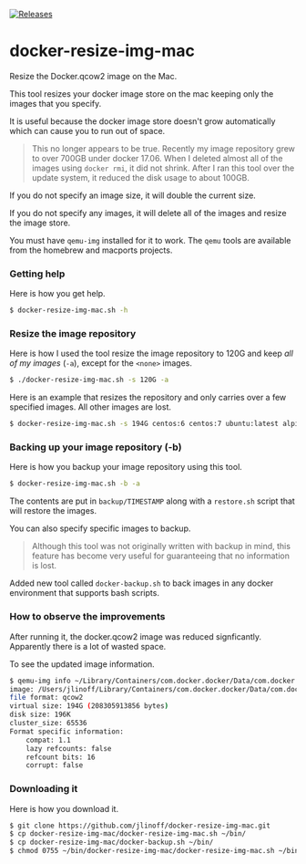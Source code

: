 [![Releases](https://img.shields.io/github/release/jlinoff/docker-resize-img-mac.svg?style=flat)](https://github.com/jlinoff/docker-resize-img-mac/releases)

# docker-resize-img-mac
Resize the Docker.qcow2 image on the Mac.

This tool resizes your docker image store on the mac keeping only the images that you specify.

It is useful because the docker image store doesn't grow automatically which can cause you to run out of space.
> This no longer appears to be true. Recently my image repository grew to over 700GB under docker 17.06. When I deleted almost all of the images using `docker rmi`, it did not shrink. After I ran this tool over the update system, it reduced the disk usage to about 100GB.

If you do not specify an image size, it will double the current size.

If you do not specify any images, it will delete all of the images and resize the image store.

You must have `qemu-img` installed for it to work. The `qemu` tools are available from the homebrew and macports projects.

### Getting help
Here is how you get help.

```bash
$ docker-resize-img-mac.sh -h
```

### Resize the image repository
Here is how I used the tool resize the image repository to 120G and keep _all of my images_ (`-a`), except for the `<none>` images.

```bash
$ ./docker-resize-img-mac.sh -s 120G -a
```

Here is an example that resizes the repository and only carries over a few
specified images. All other images are lost.

```bash
$ docker-resize-img-mac.sh -s 194G centos:6 centos:7 ubuntu:latest alpine:latest $USER/my-cool-image
```

### Backing up your image repository (-b)
Here is how you backup your image repository using this tool.

```bash
$ docker-resize-img-mac.sh -b -a
```

The contents are put in `backup/TIMESTAMP` along with a `restore.sh` script that will restore the images.

You can also specify specific images to backup.

> Although this tool was not originally written with backup in mind, this feature has become very useful for guaranteeing that no information is lost.

Added new tool called `docker-backup.sh` to back images in any docker environment that supports bash scripts.

### How to observe the improvements
After running it, the docker.qcow2 image was reduced signficantly. Apparently there is a lot of wasted space.

To see the updated image information.
```bash
$ qemu-img info ~/Library/Containers/com.docker.docker/Data/com.docker.driver.amd64-linux/Docker.qcow2 
image: /Users/jlinoff/Library/Containers/com.docker.docker/Data/com.docker.driver.amd64-linux/Docker.qcow2
file format: qcow2
virtual size: 194G (208305913856 bytes)
disk size: 196K
cluster_size: 65536
Format specific information:
    compat: 1.1
    lazy refcounts: false
    refcount bits: 16
    corrupt: false
```

### Downloading it
Here is how you download it.

```bash
$ git clone https://github.com/jlinoff/docker-resize-img-mac.git
$ cp docker-resize-img-mac/docker-resize-img-mac.sh ~/bin/
$ cp docker-resize-img-mac/docker-backup.sh ~/bin/
$ chmod 0755 ~/bin/docker-resize-img-mac/docker-resize-img-mac.sh ~/bin/docker-backup.sh
```
